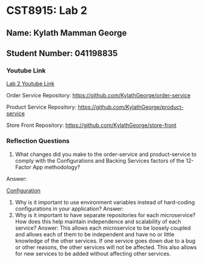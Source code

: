 # CST8915: Lab 2

## Name: Kylath Mamman George

## Student Number: 041198835

### Youtube Link

[Lab 2 Youtube Link](https://www.youtube.com/watch?v=1x_jV4dPfak)

Order Service Repository: <https://github.com/KylathGeorge/order-service>

Product Service Repository: <https://github.com/KylathGeorge/product-service>

Store Front Repository: <https://github.com/KylathGeorge/store-front>

### Reflection Questions

1. What changes did you make to the order-service and product-service to comply with the Configurations and Backing Services factors of the 12-Factor App methodology?

Answer:

<ins>Configuration</ins>

1. Why is it important to use environment variables instead of hard-coding configurations in your application?
Answer:
1. Why is it important to have separate repositories for each microservice? How does this help maintain independence and scalability of each service?
Answer: This allows each microservice to be loosely coupled and allows each of them to be independent and have no or little knowledge of the other services. If one service goes down due to a bug or other reasons, the other services will not be affected. This also allows for new services to be added without affecting other services.
